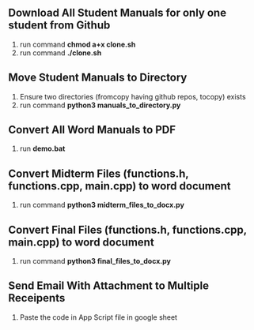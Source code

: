 ## Download All Student Manuals for only one student from Github
1. run command <b> chmod a+x clone.sh</b>
2. run command <b> ./clone.sh</b>

## Move Student Manuals to Directory
1. Ensure two directories (fromcopy having github repos, tocopy) exists
2. run command <b>python3 manuals_to_directory.py</b>

## Convert All Word Manuals to PDF 
1. run <b> demo.bat </b>

## Convert Midterm Files (functions.h, functions.cpp, main.cpp) to word document
1. run command <b> python3 midterm_files_to_docx.py</b>

## Convert Final Files (functions.h, functions.cpp, main.cpp) to word document
1. run command <b> python3 final_files_to_docx.py</b>

## Send Email With Attachment to Multiple Receipents
1. Paste the code in App Script file in google sheet
